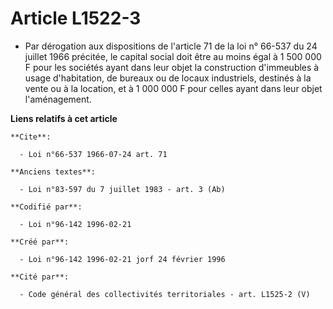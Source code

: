 # Article L1522-3

- Par dérogation aux dispositions de l'article 71 de la loi n° 66-537 du 24 juillet 1966 précitée, le capital social doit
être au moins égal à 1 500 000 F pour les sociétés ayant dans leur objet la construction d'immeubles à usage d'habitation, de
bureaux ou de locaux industriels, destinés à la vente ou à la location, et à 1 000 000 F pour celles ayant dans leur objet
l'aménagement.

**Liens relatifs à cet article**

	**Cite**:

	  - Loi n°66-537 1966-07-24 art. 71

	**Anciens textes**:

	  - Loi n°83-597 du 7 juillet 1983 - art. 3 (Ab)

	**Codifié par**:

	  - Loi n°96-142 1996-02-21

	**Créé par**:

	  - Loi n°96-142 1996-02-21 jorf 24 février 1996

	**Cité par**:

	  - Code général des collectivités territoriales - art. L1525-2 (V)
